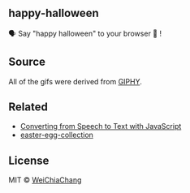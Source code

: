## happy-halloween
 🗣 Say "happy halloween" to your browser 🎃 !

## Source
All of the gifs were derived from [GIPHY](https://giphy.com/).

## Related
- [Converting from Speech to Text with JavaScript](https://tutorialzine.com/2017/08/converting-from-speech-to-text-with-javascript)
- [easter-egg-collection](https://github.com/WeiChiaChang/easter-egg-collection)

## License
MIT © [WeiChiaChang](https://github.com/WeiChiaChang/)
